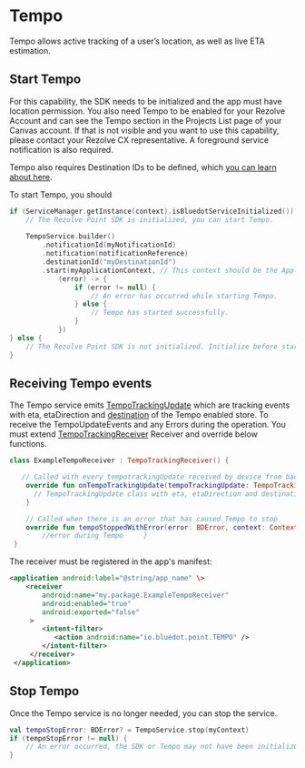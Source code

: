 Tempo
===============

Tempo allows active tracking of a user’s location, as well as live ETA estimation.

Start Tempo
-----------

For this capability, the SDK needs to be initialized and the app must have location permission. You also need Tempo to be enabled for your Rezolve Account and can see the Tempo section in the Projects List page of your Canvas account. If that is not visible and you want to use this capability, please contact your Rezolve CX representative. A foreground service notification is also required.

Tempo also requires Destination IDs to be defined, which [you can learn about here](../../Tempo/Create%20your%20destinations.md).

To start Tempo, you should

```kotlin
if (ServiceManager.getInstance(context).isBluedotServiceInitialized()) {
    // The Rezolve Point SDK is initialized, you can start Tempo.
    
    TempoService.builder()
        .notificationId(myNotificationId)
        .notification(notificationReference)
        .destinationId("myDestinationId")
        .start(myApplicationContext, // This context should be the Application context
            (error) -> {
                if (error != null) {
                    // An error has occurred while starting Tempo.
                } else {
                    // Tempo has started successfully.
                }
            })
} else {
    // The Rezolve Point SDK is not initialized. Initialize before starting Tempo
}
```

Receiving Tempo events
----------------------

The Tempo service emits [TempoTrackingUpdate](https://android-docs.bluedot.io/-bluedot%20-s-d-k%20-docs/au.com.bluedot.point.net.engine.event/-tempo-tracking-update/index.html) which are tracking events with eta, etaDirection and [destination](https://android-docs.bluedot.io/-bluedot%20-s-d-k%20-docs/au.com.bluedot.ruleEngine.model.rule/-destination/index.html) of the Tempo enabled store. 
To receive the TempoUpdateEvents and any Errors during the operation. You must extend 
[TempoTrackingReceiver](https://android-docs.bluedot.io/-bluedot%20-s-d-k%20-docs/au.com.bluedot.point.net.engine/-tempo-tracking-receiver/index.html) Receiver and override below functions.


```kotlin
class ExampleTempoReceiver : TempoTrackingReceiver() {

   // Called with every tempotrackingUpdate received by device from backend with TempoTrackingUpdate
    override fun onTempoTrackingUpdate(tempoTrackingUpdate: TempoTrackingUpdate, context: Context) {
      // TempoTrackingUpdate class with eta, etaDirection and destination
    }

    // Called when there is an error that has caused Tempo to stop
    override fun tempoStoppedWithError(error: BDError, context: Context) {
        //error during Tempo     }
 }
```

The receiver must be registered in the app's manifest:
```xml title="AndroidManifest"
<application android:label="@string/app_name" \>
    <receiver
        android:name="my.package.ExampleTempoReceiver"
        android:enabled="true"
        android:exported="false"
     >
        <intent-filter>
           <action android:name="io.bluedot.point.TEMPO" />
        </intent-filter>
     </receiver>
 </application>
 ```

Stop Tempo
----------

Once the Tempo service is no longer needed, you can stop the service.

```kotlin
val tempoStopError: BDError? = TempoService.stop(myContext)
if (tempoStopError != null) {
    // An error occurred, the SDK or Tempo may not have been initialized correctly.
}
```